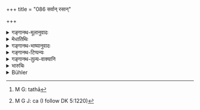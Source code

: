+++
title = "086 सर्वान् रसान्"

+++

<details><summary>गङ्गानथ-मूलानुवादः</summary>

He shall avoid all savoury substances as also cooked food and sesamum, stores, salt, animals and human beings.—(86)
</details>

<details><summary>मेधातिथिः</summary>

मधुरादयः षड् रसाः । तत्प्रधानानि द्रव्याणि गुडदाडिमकिराततिक्तकादीनि प्रिषिध्यन्ते । न हि केवलानां रसानां संभवः । यद्य् अपि रसशब्दो न स्वयं द्रव्ये शुक्लादिशब्दवद् वर्तते सामानाधिकरण्येन, तथापि लक्षयति द्रव्यम्, "गङ्गायां घोषः" इति यथा[^१७७] । **अपोहेत** त्यजेत्, न विक्रीणीयाद् इति यावत् । **कृतान्नं** सिद्धम् अन्नम् ओदनादि तण्डुलादि न[^१७८] । **तिलैः सह**, तिला अपि न विक्रेयाः । न तु पुनस् तिलकृतान्नयोः सहप्रयुक्तयोः प्रतिषेधः, केवलयोर् अभ्यनुज्ञानम् । **अश्मानः** सर्वपाषाणाः । **लवणम्** अपाषाणरूपम् अपि । सैन्दवस्य पाषाणशब्देन ग्रहणम् । रसपक्षे लवणस्य नित्यार्थ आरंबः । तेन मधुरादीनां पाक्षिको विक्रयः । **पशवो** ग्राम्या आरण्याः । मानुषा मौष्याः ॥ १०.८६ ॥


[^१७८]:
     M G J: ca (I follow DK 5:1220)


[^१७७]:
     M G: tathā
</details>

<details><summary>गङ्गानथ-भाष्यानुवादः</summary>

There are six flavours, *rasas*,—sweet and the rest; and the term ‘*rasa*,’ ‘*savoury substances*’ here stands for substances abounding in one or other of these *flavours*; such as sugar, pomegranate, the ‘*kirāta*,’ the ‘*tiktaka*’ and so forth; all these are forbidden; and not only those that are made of the *juices* extracted from the trees etc., (which is the literal meaning of ‘*rasa*’). Though the term ‘*rasa*’ is not used directly in the sense of *substance*, in the way in which ‘white’ and such terms are, yet it indirectly indicates it; just as in the case of the expression ‘the ranch on the Gaṅgā,’ (the term ‘Gaṅgā’ indicates the *river-bank*).

‘*Shall avoid*’—shall give it up; *i.e*., shall not sell.

‘*Cooked food*’—such as rice cooked and ready for being eaten.

‘*And sesamum*.’—Sesamum also shall not be sold; and it is not meant that what is forbidden is such food as is *cooked with sesamum*, and the selling of each separately is permitted.

‘*Stones*’—Of all kinds.

‘*Salt*’—Even those that are not in the form of stone (solid); rock-salt being already included under ‘*stones*.’

If the term ‘*rasa*’ is understood in its literal sense, of the *six flavours*, then, since ‘*salt*’ will have been already included under this, the separate mention of ‘*salt*’ would mean that the selling of this is absolutely forbidden for all time, while that of ‘*sweet*’ and the rest is only partially so.

‘*Animals*’— Tame as well as wild.

‘*Human beings*’— Men.—(86)
</details>

<details><summary>गङ्गानथ-टिप्पन्यः</summary>

This verse is quoted in *Madanapārijāta*, (p. 232), which explains
‘*vyapoheta*’ (which is its reading for ‘*apoheta*’) as ‘should avoid’
*i.e*. ‘should not sell’; it adds that ‘*rasa*’ having been already
mentioned, ‘*lavaṇa*’ is mentioned again for the purpose of indicating
that the selling of *salt* is more blameworthy.
</details>

<details><summary>गङ्गानथ-तुल्य-वाक्यानि</summary>

**(verses 10.85-93)  
**

See Comparative notes for [Verse
10.85].
</details>

<details><summary>भारुचिः</summary>

अत्र च रसप्रधानं द्रव्यं गुऌआदि सामर्थ्याद् रस उच्यते । यथा तगरोशीरचन्दनसमुदायो गन्धप्रधानो गन्धशब्देन । **कृतान्नं** च तण्डुलादि, पक्वम् अपरे । **अश्मानः** सर्वपाशाणाः । **लवणस्या**पाषाणार्थे आरम्भः । न तु सैन्धवार्थः, तस्य पाषाणशब्देन ग्रहणात् । रसपक्षे च लवणस्य नित्यार्थ आरम्भः । **पशवो ये च मानुषाः**- पशवश् च ग्राम्यारण्या मानुषाश् च पशवो ऽपि ॥ १०.८६ ॥
</details>

<details><summary>Bühler</summary>

086	He must avoid (selling) condiments of all sorts, cooked food and sesamum, stones, salt, cattle, and human (beings),
</details>
